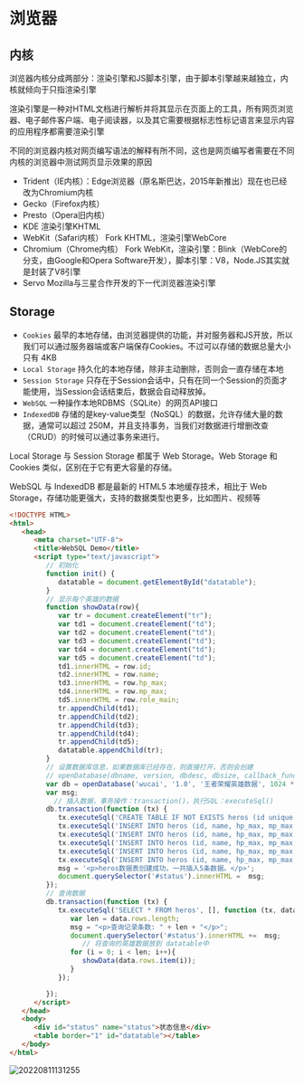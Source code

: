 # 浏览器

## 内核

浏览器内核分成两部分：渲染引擎和JS脚本引擎，由于脚本引擎越来越独立，内核就倾向于只指渲染引擎

渲染引擎是一种对HTML文档进行解析并将其显示在页面上的工具，所有网页浏览器、电子邮件客户端、电子阅读器，以及其它需要根据标志性标记语言来显示内容的应用程序都需要渲染引擎

不同的浏览器内核对网页编写语法的解释有所不同，这也是网页编写者需要在不同内核的浏览器中测试网页显示效果的原因

- Trident（IE内核）：Edge浏览器（原名斯巴达，2015年新推出）现在也已经改为Chromium内核
- Gecko（Firefox内核）
- Presto（Opera旧内核）
- KDE 渲染引擎KHTML
- WebKit（Safari内核） Fork KHTML，渲染引擎WebCore
- Chromium（Chrome内核） Fork WebKit，渲染引擎：Blink（WebCore的分支，由Google和Opera Software开发），脚本引擎：V8，Node.JS其实就是封装了V8引擎
- Servo Mozilla与三星合作开发的下一代浏览器渲染引擎

## Storage

- `Cookies` 最早的本地存储，由浏览器提供的功能，并对服务器和JS开放，所以我们可以通过服务器端或客户端保存Cookies。不过可以存储的数据总量大小只有 4KB
- `Local Storage` 持久化的本地存储，除非主动删除，否则会一直存储在本地
- `Session Storage` 只存在于Session会话中，只有在同一个Session的页面才能使用，当Session会话结束后，数据会自动释放掉。
- `WebSQL` 一种操作本地RDBMS（SQLite）的网页API接口
- `IndexedDB` 存储的是key-value类型（NoSQL）的数据，允许存储大量的数据，通常可以超过 250M，并且支持事务，当我们对数据进行增删改查（CRUD）的时候可以通过事务来进行。

Local Storage 与 Session Storage 都属于 Web Storage。Web Storage 和 Cookies 类似，区别在于它有更大容量的存储。

WebSQL 与 IndexedDB 都是最新的 HTML5 本地缓存技术，相比于 Web Storage，存储功能更强大，支持的数据类型也更多，比如图片、视频等

```html
<!DOCTYPE HTML>
<html>
   <head>
      <meta charset="UTF-8">
      <title>WebSQL Demo</title> 
      <script type="text/javascript">
         // 初始化
         function init() {
            datatable = document.getElementById("datatable");
         }
         // 显示每个英雄的数据
         function showData(row){
            var tr = document.createElement("tr");
            var td1 = document.createElement("td");
            var td2 = document.createElement("td");
            var td3 = document.createElement("td");
            var td4 = document.createElement("td");
            var td5 = document.createElement("td"); 
            td1.innerHTML = row.id;
            td2.innerHTML = row.name;
            td3.innerHTML = row.hp_max;
            td4.innerHTML = row.mp_max;
            td5.innerHTML = row.role_main;
            tr.appendChild(td1);
            tr.appendChild(td2);
            tr.appendChild(td3);
            tr.appendChild(td4);
            tr.appendChild(td5);
            datatable.appendChild(tr);   
         }
         // 设置数据库信息，如果数据库已经存在，则直接打开，否则会创建
         // openDatabase(dbname, version, dbdesc, dbsize, callback_function() {});
         var db = openDatabase('wucai', '1.0', '王者荣耀英雄数据', 1024 * 1024);
         var msg;
           // 插入数据，事务操作：transaction()，执行SQL：executeSql()
         db.transaction(function (tx) {
            tx.executeSql('CREATE TABLE IF NOT EXISTS heros (id unique, name, hp_max, mp_max, role_main)');
            tx.executeSql('INSERT INTO heros (id, name, hp_max, mp_max, role_main) VALUES (10000, "夏侯惇", 7350, 1746, "坦克")');
            tx.executeSql('INSERT INTO heros (id, name, hp_max, mp_max, role_main) VALUES (10001, "钟无艳", 7000, 1760, "战士")');
            tx.executeSql('INSERT INTO heros (id, name, hp_max, mp_max, role_main) VALUES (10002, "张飞", 8341, 100, "坦克")');
            tx.executeSql('INSERT INTO heros (id, name, hp_max, mp_max, role_main) VALUES (10003, "牛魔", 8476, 1926, "坦克")');
            tx.executeSql('INSERT INTO heros (id, name, hp_max, mp_max, role_main) VALUES (10004, "吕布", 7344, 0, "战士")');
            msg = '<p>heros数据表创建成功，一共插入5条数据。</p>';
            document.querySelector('#status').innerHTML =  msg;
         });
         // 查询数据
         db.transaction(function (tx) {
            tx.executeSql('SELECT * FROM heros', [], function (tx, data) {
               var len = data.rows.length;
               msg = "<p>查询记录条数: " + len + "</p>";
               document.querySelector('#status').innerHTML +=  msg;
                  // 将查询的英雄数据放到 datatable中
               for (i = 0; i < len; i++){
                  showData(data.rows.item(i));
               }
            });

         });
      </script>
   </head> 
   <body>
      <div id="status" name="status">状态信息</div>
      <table border="1" id="datatable"></table>
   </body> 
</html>
```

![20220811131255](http://image.zuoright.com/20220811131255.png)
